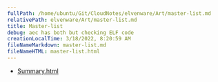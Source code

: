 ```yaml
---
fullPath: /home/ubuntu/Git/CloudNotes/elvenware/Art/master-list.md
relativePath: elvenware/Art/master-list.md
title: Master-list
debug: aec has both but checking ELF code
creationLocalTime: 3/18/2022, 8:20:59 AM
fileNameMarkdown: master-list.md
fileNameHTML: master-list.html
---
```


<!-- toc -->
<!-- tocstop -->

* [Summary.html](Summary.html)